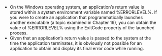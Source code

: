 - On the Windows operating system, an application’s return value is stored within a system environment variable named %ERRORLEVEL%. If you were to create an application that programmatically launches another executable (a topic examined in Chapter 19), you can obtain the value of %ERRORLEVEL% using the ExitCode property of the launched process. 
- Given that an application’s return value is passed to the system at the time the application terminates, it is obviously not possible for an application to obtain and display its final error code while running.